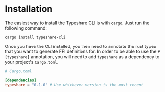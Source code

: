 # Installation

The easiest way to install the Typeshare CLI is with `cargo`. Just run the following command:
```
cargo install typeshare-cli
```

Once you have the CLI installed, you then need to annotate the rust types that you want to generate FFI definitions for. In order to be able to use the `#[typeshare]` annotation, you will need to add `typeshare` as a dependency to your project's `Cargo.toml`.

```toml
# Cargo.toml

[dependencies]
typeshare = "0.1.0" # Use whichever version is the most recent
```
